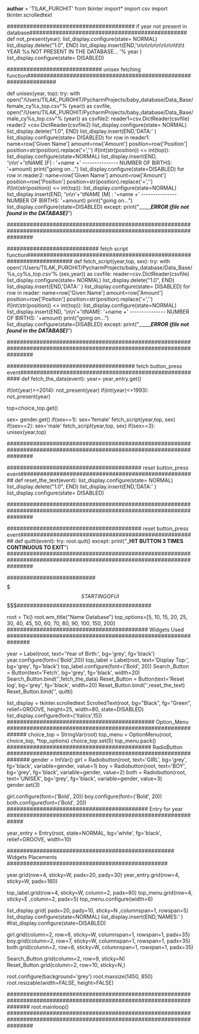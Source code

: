 __author__ = 'TILAK_PUROHIT'
from tkinter import*
import csv
import tkinter.scrolledtext


####################################### if year not present in database################################################
def not_present(year):
list_display.configure(state= NORMAL)
list_display.delete("1.0", END)
list_display.insert(END,'\n\n\n\n\n\n\n\n\t\t\t YEAR %s NOT PRESENT IN THE DATABASE... '% year )
list_display.configure(state= DISABLED)

############################# unisex fetching function#################################################################


def unisex(year, top):
try:
with open("/Users/TILAK_PUROHIT/PycharmProjects/baby_database/Data_Base/female_cy%s_top.csv"% (year)) as csvfile, open("/Users/TILAK_PUROHIT/PycharmProjects/baby_database/Data_Base/male_cy%s_top.csv"% (year)) as csvfile2:
reader1=csv.DictReader(csvfile)
reader2 =csv.DictReader(csvfile2)
list_display.configure(state= NORMAL)
list_display.delete("1.0", END)
list_display.insert(END,'DATA:' )
list_display.configure(state= DISABLED)
for row in reader1:
name=row['Given Name']
amount=row['Amount']
position=row['Position']
position=str(position).replace('=','')
if(int(str(position)) <= int(top)):
list_display.configure(state=NORMAL)
list_display.insert(END, '\n\n'+'\tNAME [F] :  '+name +'  ---------------   NUMBER OF BIRTHS:  '+amount)
print("going on...")
list_display.configure(state=DISABLED)
for row in reader2:
name=row['Given Name']
amount=row['Amount']
position=row['Position']
position=str(position).replace('=','')
if(int(str(position)) <= int(top)):
list_display.configure(state=NORMAL)
list_display.insert(END, '\n\n'+'\tNAME [M] :  '+name +'  ---------------   NUMBER OF BIRTHS:  '+amount)
print("going on...")
list_display.configure(state=DISABLED)
except:
print("____________________ERROR (file not found in the DATABASE)_______________")

########################################################################################################################

############################ fetch script function######################################################################
def fetch_script(year,top, sex):
try:
with open('/Users/TILAK_PUROHIT/PycharmProjects/baby_database/Data_Base/%s_cy%s_top.csv'% (sex,year)) as csvfile:
reader=csv.DictReader(csvfile)
list_display.configure(state= NORMAL)
list_display.delete("1.0", END)
list_display.insert(END,'DATA:' )
list_display.configure(state= DISABLED)
for row in reader:
name=row['Given Name']
amount=row['Amount']
position=row['Position']
position=str(position).replace('=','')
if(int(str(position)) <= int(top)):
list_display.configure(state=NORMAL)
list_display.insert(END, '\n\n'+'\tNAME:  '+name +'  ---------------   NUMBER OF BIRTHS:  '+amount)
print("going on...")
list_display.configure(state=DISABLED)
except:
print("____________________ERROR (file not found in the DATABASE)_______________")

########################################################################################################################

####################################### fetch button_press event########################################################
def fetch_the_data(event):
year= year_entry.get()

if(int(year)>=2014):
not_present(year)
if(int(year)<=1993):
not_present(year)

top=choice_top.get()

sex= gender.get()
if(sex==1):
sex='female'
fetch_script(year,top, sex)
if(sex==2):
sex='male'
fetch_script(year,top, sex)
if(sex==3):
unisex(year,top)



########################################################################################################################


######################################### reset button_press event######################################################
def reset_the_text(event):
list_display.configure(state= NORMAL)
list_display.delete("1.0", END)
list_display.insert(END,'DATA:' )
list_display.configure(state= DISABLED)

########################################################################################################################

######################################### reset button_press event######################################################
def quitti(event):
try:
root.quit()
except:
print("___________________HIT BUTTON 3 TIMES CONTINUOUS TO EXIT__________________")
########################################################################################################################


###########################$$$$$$$$$$$$$$$ STARTING OF UI $$$$$$$$$$$$$$$$$$$$$#########################################

root = Tk()
root.wm_title("Name Database")
top_options=[5, 10, 15, 20, 25, 30, 40, 45, 50, 60, 70, 80, 90, 100, 150, 200]
########################################### Widgets Used ###############################################################

year = Label(root, text='Year of Birth:', bg='grey', fg='black')
year.configure(font=('Bold',20))
top_label = Label(root, text='Display Top:', bg='grey', fg='black')
top_label.configure(font=('Bold', 20))
Search_Button = Button(text='Fetch', bg='grey', fg='black', width=20)
Search_Button.bind('<Button-1>',fetch_the_data)
Reset_Button = Button(text='Reset log', bg='grey', fg='black', width=20)
Reset_Button.bind('<Button-1>',reset_the_text)
Reset_Button.bind('<Triple-Button-1>', quitti)

list_display = tkinter.scrolledtext.ScrolledText(root, bg="Black", fg="Green", relief=GROOVE, height=25, width=80, state=DISABLED)
list_display.configure(font=('Italics',15))
############################################# Option_Menu ##############################################################
choice_top = StringVar(root)
top_menu = OptionMenu(root, choice_top, *top_options)
choice_top.set(5)
top_menu.pack()
############################################ RadioButton ###############################################################
gender = IntVar()
girl = Radiobutton(root, text='GIRL', bg='grey', fg='black', variable=gender, value=1)
boy = Radiobutton(root, text='BOY', bg='grey', fg='black', variable=gender, value=2)
both = Radiobutton(root, text='UNISEX', bg='grey', fg='black', variable=gender, value=3)
gender.set(3)

girl.configure(font=('Bold', 20))
boy.configure(font=('Bold', 20))
both.configure(font=('Bold', 20))
########################################### Entry for year #############################################################

year_entry = Entry(root, state=NORMAL, bg='white', fg='black', relief=GROOVE,  width=10)

################################################### Widgets Placements #################################################

year.grid(row=4, sticky=W, padx=20, pady=30)
year_entry.grid(row=4, sticky=W, padx=160)

top_label.grid(row=4, sticky=W, column=2, padx=80)
top_menu.grid(row=4, sticky=E ,column=2, padx=5)
top_menu.configure(width=6)

list_display.grid( padx=20, pady=10, sticky=N ,columnspan=1, rowspan=5)
list_display.configure(state=NORMAL)
list_display.insert(END,'NAMES:' )
#list_display.configure(state=DISABLED)

girl.grid(column=2,  row=6, sticky=W, columnspan=1, rowspan=1, padx=35)
boy.grid(column=2, row=7, sticky=W,  columnspan=1, rowspan=1, padx=35)
both.grid(column=2, row=8,  sticky=W, columnspan=1, rowspan=1, padx=35)


Search_Button.grid(column=2, row=9, sticky=N)
Reset_Button.grid(column=2, row=10, sticky=N,)


root.configure(background='grey')
root.maxsize(1450, 850)
root.resizable(width=FALSE, height=FALSE)

#######################################################################################################################
root.mainloop()
########################################################################################################################



